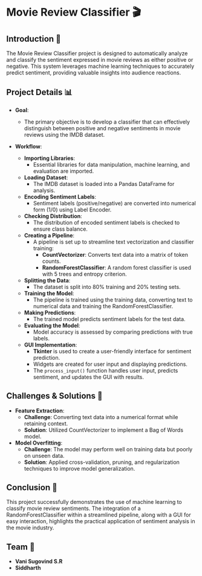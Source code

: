 # Movie Review Classifier 🎬

## Introduction 📘

The Movie Review Classifier project is designed to automatically analyze and classify the sentiment expressed in movie reviews as either positive or negative. This system leverages machine learning techniques to accurately predict sentiment, providing valuable insights into audience reactions.

## Project Details 📊

- **Goal**:

  - The primary objective is to develop a classifier that can effectively distinguish between positive and negative sentiments in movie reviews using the IMDB dataset.

- **Workflow**:
  - **Importing Libraries**:
    - Essential libraries for data manipulation, machine learning, and evaluation are imported.
  - **Loading Dataset**:
    - The IMDB dataset is loaded into a Pandas DataFrame for analysis.
  - **Encoding Sentiment Labels**:
    - Sentiment labels (positive/negative) are converted into numerical form (1/0) using Label Encoder.
  - **Checking Distribution**:
    - The distribution of encoded sentiment labels is checked to ensure class balance.
  - **Creating a Pipeline**:
    - A pipeline is set up to streamline text vectorization and classifier training:
      - **CountVectorizer**: Converts text data into a matrix of token counts.
      - **RandomForestClassifier**: A random forest classifier is used with 5 trees and entropy criterion.
  - **Splitting the Data**:
    - The dataset is split into 80% training and 20% testing sets.
  - **Training the Model**:
    - The pipeline is trained using the training data, converting text to numerical data and training the RandomForestClassifier.
  - **Making Predictions**:
    - The trained model predicts sentiment labels for the test data.
  - **Evaluating the Model**:
    - Model accuracy is assessed by comparing predictions with true labels.
  - **GUI Implementation**:
    - **Tkinter** is used to create a user-friendly interface for sentiment prediction.
    - Widgets are created for user input and displaying predictions.
    - The `process_input()` function handles user input, predicts sentiment, and updates the GUI with results.

## Challenges & Solutions 🚧

- **Feature Extraction**:
  - **Challenge**: Converting text data into a numerical format while retaining context.
  - **Solution**: Utilized CountVectorizer to implement a Bag of Words model.
- **Model Overfitting**:
  - **Challenge**: The model may perform well on training data but poorly on unseen data.
  - **Solution**: Applied cross-validation, pruning, and regularization techniques to improve model generalization.

## Conclusion 📝

This project successfully demonstrates the use of machine learning to classify movie review sentiments. The integration of a RandomForestClassifier within a streamlined pipeline, along with a GUI for easy interaction, highlights the practical application of sentiment analysis in the movie industry.

## Team 👥

- **Vani Sugovind S.R**
- **Siddharth**
